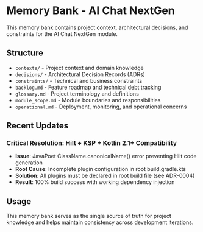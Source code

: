 # Memory Bank - AI Chat NextGen

This memory bank contains project context, architectural decisions, and constraints for the AI Chat NextGen module.

## Structure

- `contexts/` - Project context and domain knowledge
- `decisions/` - Architectural Decision Records (ADRs)
- `constraints/` - Technical and business constraints
- `backlog.md` - Feature roadmap and technical debt tracking
- `glossary.md` - Project terminology and definitions
- `module_scope.md` - Module boundaries and responsibilities
- `operational.md` - Deployment, monitoring, and operational concerns

## Recent Updates

### Critical Resolution: Hilt + KSP + Kotlin 2.1+ Compatibility
- **Issue**: JavaPoet ClassName.canonicalName() error preventing Hilt code generation
- **Root Cause**: Incomplete plugin configuration in root build.gradle.kts
- **Solution**: All plugins must be declared in root build file (see ADR-0004)
- **Result**: 100% build success with working dependency injection

## Usage

This memory bank serves as the single source of truth for project knowledge and helps maintain consistency across development iterations.
